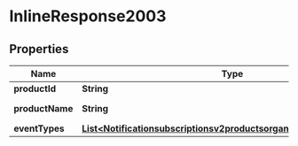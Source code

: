 
# InlineResponse2003

## Properties
Name | Type | Description | Notes
------------ | ------------- | ------------- | -------------
**productId** | **String** | Product ID. |  [optional]
**productName** | **String** | Product Name. |  [optional]
**eventTypes** | [**List&lt;Notificationsubscriptionsv2productsorganizationIdEventTypes&gt;**](Notificationsubscriptionsv2productsorganizationIdEventTypes.md) |  |  [optional]



